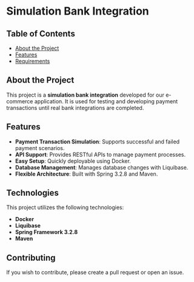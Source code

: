 # Simulation Bank Integration

## Table of Contents

- [About the Project](#about-the-project)
- [Features](#features)
- [Requirements](#requirements)

## About the Project

This project is a **simulation bank integration** developed for our e-commerce application. It is used for testing and developing payment transactions until real bank integrations are completed.

## Features

- **Payment Transaction Simulation**: Supports successful and failed payment scenarios.
- **API Support**: Provides RESTful APIs to manage payment processes.
- **Easy Setup**: Quickly deployable using Docker.
- **Database Management**: Manages database changes with Liquibase.
- **Flexible Architecture**: Built with Spring 3.2.8 and Maven.

## Technologies
This project utilizes the following technologies:

- **Docker**
- **Liquibase**
- **Spring Framework 3.2.8**
- **Maven**

## Contributing

If you wish to contribute, please create a pull request or open an issue.


























